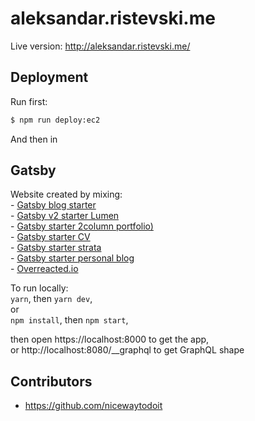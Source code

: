 # aleksandar.ristevski.me

Live version:
http://aleksandar.ristevski.me/

## Deployment
Run first:
```bash
$ npm run deploy:ec2
```
And then in 

## Gatsby
Website created by mixing:  
    - [Gatsby blog starter](https://github.com/gatsbyjs/gatsby-starter-blog)  
    - [Gatsby v2 starter Lumen](https://github.com/GatsbyCentral/gatsby-v2-starter-lumen)  
    - [Gatsby starter 2column portfolio)](https://github.com/praagyajoshi/gatsby-starter-2column-portfolio)  
    - [Gatsby starter CV](https://github.com/santosfrancisco/gatsby-starter-cv)  
    - [Gatsby starter strata](https://github.com/codebushi/gatsby-starter-strata)  
    - [Gatsby starter personal blog](https://github.com/greglobinski/gatsby-starter-personal-blog)  
    - [Overreacted.io](https://github.com/gaearon/overreacted.io)  

To run locally:  
    `yarn`, then `yarn dev`,  
or   
    `npm install`, then `npm start`,   

then open https://localhost:8000 to get the app,  
or http://localhost:8080/__graphql to get GraphQL shape

## Contributors
* https://github.com/nicewaytodoit
